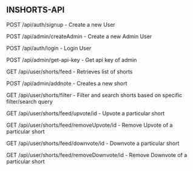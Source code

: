 ## INSHORTS-API

POST /api/auth/signup - Create a new User

POST /api/admin/createAdmin - Create a new Admin User

POST /api/auth/login - Login User

POST /api/admin/get-api-key - Get api key of admin

GET /api/user/shorts/feed - Retrieves list of shorts

POST /api/admin/addnote - Creates a new short

GET /api/user/shorts/filter - Filter and search shorts based on specific filter/search query

GET /api/user/shorts/feed/upvote/id - Upvote a particular short

GET /api/user/shorts/feed/removeUpvote/id - Remove Upvote of a particular short

GET /api/user/shorts/feed/downvote/id - Downvote a particular short

GET /api/user/shorts/feed/removeDownvote/id - Remove Downvote of a particular short
